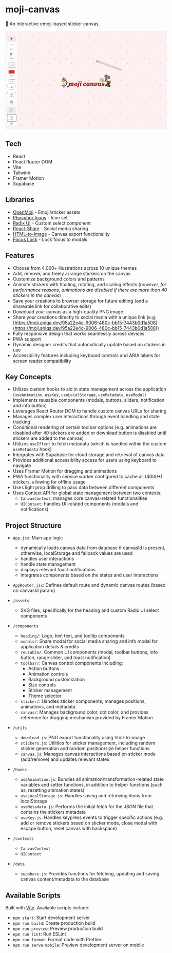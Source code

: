 # moji-canvas

🎨 An interactive emoji-based sticker canvas.

<a href="https://moji.aniqa.dev"><img src="/public/og-img.png" alt="Moji Canvas Demo" /></a>

## Tech

- React
- React Router DOM
- Vite
- Tailwind
- Framer Motion
- Supabase

## Libraries

- [OpenMoji](https://openmoji.org/) - Emoji/sticker assets
- [Phosphor Icons](https://phosphoricons.com/) - Icon set
- [Radix UI](https://www.radix-ui.com/) - Custom select component
- [React-Share](https://github.com/nygardk/react-share) - Social media sharing
- [HTML-to-Image](https://github.com/bubkoo/html-to-image) - Canvas export functionality
- [Focus Lock](https://www.npmjs.com/package/react-focus-lock) - Lock focus to modals

## Features

- Choose from 4,000+ illustrations across 10 unique themes
- Add, remove, and freely arrange stickers on the canvas
- Customize background colors and patterns
- Animate stickers with floating, rotating, and scaling effects (_however, for performance reasons, animations are disabled if there are more than 40 stickers in the canvas_)
- Save your creations to browser storage for future editing (and a shareable link for collaborative edits)
- Download your canvas as a high-quality PNG image
- Share your creations directly to social media with a unique link (e.g. [https://moji.aniqa.dev/95a22e4c-9006-480c-bb15-7443b0d1a508](https://moji.aniqa.dev/95a22e4c-9006-480c-bb15-7443b0d1a508))
- Fully responsive design that works seamlessly across devices
- PWA support
- Dynamic designer credits that automatically update based on stickers in use
- Accessibility features including keyboard controls and ARIA labels for screen reader compatibility

## Key Concepts

- Utilizes custom hooks to aid in state management across the application (`useAnimation`, `useKey`, `useLocalStorage`, `useMetadata`, `useModal`)
- Implements reusable components (modals, buttons, sliders, notification and info button)
- Leverages React Router DOM to handle custom canvas URLs for sharing
- Manages complex user interactions through event handling and state tracking
- Conditional rendering of certain toolbar options (e.g. animations are disabled after 40 stickers are added or download button is disabled until stickers are added to the canvas)
- Utilizes `useEffect` to fetch metadata (which is handled within the custom `useMetadata` hook)
- Integrates with Supabase for cloud storage and retrieval of canvas data
- Provides additional accessibility access for users using keyboard to navigate
- Uses Framer Motion for dragging and animations
- PWA functionality with service worker configured to cache all (4000+) stickers, allowing for offline usage
- Uses light prop drilling to pass data between different components
- Uses Context API for global state management between two contexts:
  - `CanvasContext`: manages core canvas-related functionalities
  - `UIContext`: handles UI-related components (modals and notifications)

## Project Structure

- `App.jsx`: Main app logic
  - dynamically loads canvas data from database if canvasId is present, otherwise, localStorage and fallback values are used
  - handles user interactions
  - handle state management
  - displays relevant toast notifications
  - integrates components based on the states and user interactions
- `AppRouter.jsx`: Defines default route and dynamic canvas routes (based on canvasId param)

- `/assets`

  - SVG files, specifically for the heading and custom Radix UI select components

- `/components`

  - `heading/`: Logo, hint text, and tooltip components
  - `modals/`: Share modal for social media sharing and info modal for application details & credits
  - `reusable/`: Common UI components (modal, toolbar buttons, info button, range slider, and toast notification)
  - `toolbar/`: Canvas control components including:
    - Action buttons
    - Animation controls
    - Background customization
    - Size controls
    - Sticker management
    - Theme selector
  - `sticker/`: Handles sticker components; manages positions, animations, and metadata
  - `canvas/`: Manages background color, dot color, and provides reference for dragging mechanism provided by Framer Motion

- `/utils`

  - `download.js`: PNG export functionality using html-to-image
  - `stickers.js`: Utilities for sticker management, including random sticker generation and random position/size helper functions
  - `canvas.js`: Manages canvas interactions based on sticker mode (add/remove) and updates relevant states

- `/hooks`

  - `useAnimation.js`: Bundles all animation/transformation-related state variables and setter functions, in addition to helper functions (such as, resetting animation states)
  - `useLocalStorage.js`: Handles saving and retrieving items from localStorage
  - `useMetadata.js`: Performs the initial fetch for the JSON file that contains the stickers metadata
  - `useKey.js`: Handles keypress events to trigger specific actions (e.g. add or remove stickers based on sticker mode, close modal with escape button, reset canvas with backspace)

- `/contexts`

  - `CanvasContext`
  - `UIContext`

- `/data`
  - `supabase.js`: Provides functions for fetching, updating and saving canvas content/metadata to the database

## Available Scripts

Built with [Vite](https://vite.dev/). Available scripts include:

- `npm start`: Start development server
- `npm run build`: Create production build
- `npm run preview`: Preview production build
- `npm run lint`: Run ESLint
- `npm run format`: Format code with Prettier
- `npm run serve:mobile`: Preview development server on mobile
